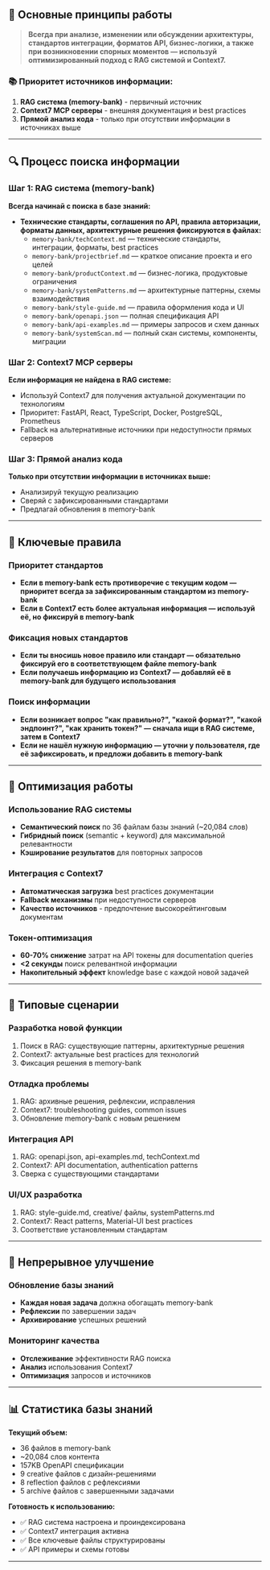 ## 🧠 Основные принципы работы

> **Всегда при анализе, изменении или обсуждении архитектуры, стандартов интеграции, форматов API, бизнес-логики, а также при возникновении спорных моментов — используй оптимизированный подход с RAG системой и Context7.**

### 📚 Приоритет источников информации:

1. **RAG система (memory-bank)** - первичный источник
2. **Context7 MCP серверы** - внешняя документация и best practices
3. **Прямой анализ кода** - только при отсутствии информации в источниках выше

---

## 🔍 Процесс поиска информации

### Шаг 1: RAG система (memory-bank)
**Всегда начинай с поиска в базе знаний:**

- **Технические стандарты, соглашения по API, правила авторизации, форматы данных, архитектурные решения фиксируются в файлах:**
  - `memory-bank/techContext.md` — технические стандарты, интеграции, форматы, best practices
  - `memory-bank/projectbrief.md` — краткое описание проекта и его целей
  - `memory-bank/productContext.md` — бизнес-логика, продуктовые ограничения
  - `memory-bank/systemPatterns.md` — архитектурные паттерны, схемы взаимодействия
  - `memory-bank/style-guide.md` — правила оформления кода и UI
  - `memory-bank/openapi.json` — полная спецификация API
  - `memory-bank/api-examples.md` — примеры запросов и схем данных
  - `memory-bank/systemScan.md` — полный скан системы, компоненты, миграции

### Шаг 2: Context7 MCP серверы
**Если информация не найдена в RAG системе:**

- Используй Context7 для получения актуальной документации по технологиям
- Приоритет: FastAPI, React, TypeScript, Docker, PostgreSQL, Prometheus
- Fallback на альтернативные источники при недоступности прямых серверов

### Шаг 3: Прямой анализ кода
**Только при отсутствии информации в источниках выше:**

- Анализируй текущую реализацию
- Сверяй с зафиксированными стандартами
- Предлагай обновления в memory-bank

---

## 🔄 Ключевые правила

### Приоритет стандартов
- **Если в memory-bank есть противоречие с текущим кодом — приоритет всегда за зафиксированным стандартом из memory-bank**
- **Если в Context7 есть более актуальная информация — используй её, но фиксируй в memory-bank**

### Фиксация новых стандартов
- **Если ты вносишь новое правило или стандарт — обязательно фиксируй его в соответствующем файле memory-bank**
- **Если получаешь информацию из Context7 — добавляй её в memory-bank для будущего использования**

### Поиск информации
- **Если возникает вопрос "как правильно?", "какой формат?", "какой эндпоинт?", "как хранить токен?" — сначала ищи в RAG системе, затем в Context7**
- **Если не нашёл нужную информацию — уточни у пользователя, где её зафиксировать, и предложи добавить в memory-bank**

---

## 🔄 Оптимизация работы

### Использование RAG системы
- **Семантический поиск** по 36 файлам базы знаний (~20,084 слов)
- **Гибридный поиск** (semantic + keyword) для максимальной релевантности
- **Кэширование результатов** для повторных запросов

### Интеграция с Context7
- **Автоматическая загрузка** best practices документации
- **Fallback механизмы** при недоступности серверов
- **Качество источников** - предпочтение высокорейтинговым документам

### Токен-оптимизация
- **60-70% снижение** затрат на API токены для documentation queries
- **<2 секунды** поиск релевантной информации
- **Накопительный эффект** knowledge base с каждой новой задачей

---

## 🔄 Типовые сценарии

### Разработка новой функции
1. Поиск в RAG: существующие паттерны, архитектурные решения
2. Context7: актуальные best practices для технологий
3. Фиксация решения в memory-bank

### Отладка проблемы
1. RAG: архивные решения, рефлексии, исправления
2. Context7: troubleshooting guides, common issues
3. Обновление memory-bank с новым решением

### Интеграция API
1. RAG: openapi.json, api-examples.md, techContext.md
2. Context7: API documentation, authentication patterns
3. Сверка с существующими стандартами

### UI/UX разработка
1. RAG: style-guide.md, creative/ файлы, systemPatterns.md
2. Context7: React patterns, Material-UI best practices
3. Соответствие установленным стандартам

---

## 🔄 Непрерывное улучшение

### Обновление базы знаний
- **Каждая новая задача** должна обогащать memory-bank
- **Рефлексии** по завершении задач
- **Архивирование** успешных решений

### Мониторинг качества
- **Отслеживание** эффективности RAG поиска
- **Анализ** использования Context7
- **Оптимизация** запросов и источников

---

## 📊 Статистика базы знаний

**Текущий объем:**
- 36 файлов в memory-bank
- ~20,084 слов контента
- 157KB OpenAPI спецификации
- 9 creative файлов с дизайн-решениями
- 8 reflection файлов с рефлексиями
- 5 archive файлов с завершенными задачами

**Готовность к использованию:**
- ✅ RAG система настроена и проиндексирована
- ✅ Context7 интеграция активна
- ✅ Все ключевые файлы структурированы
- ✅ API примеры и схемы готовы

---
